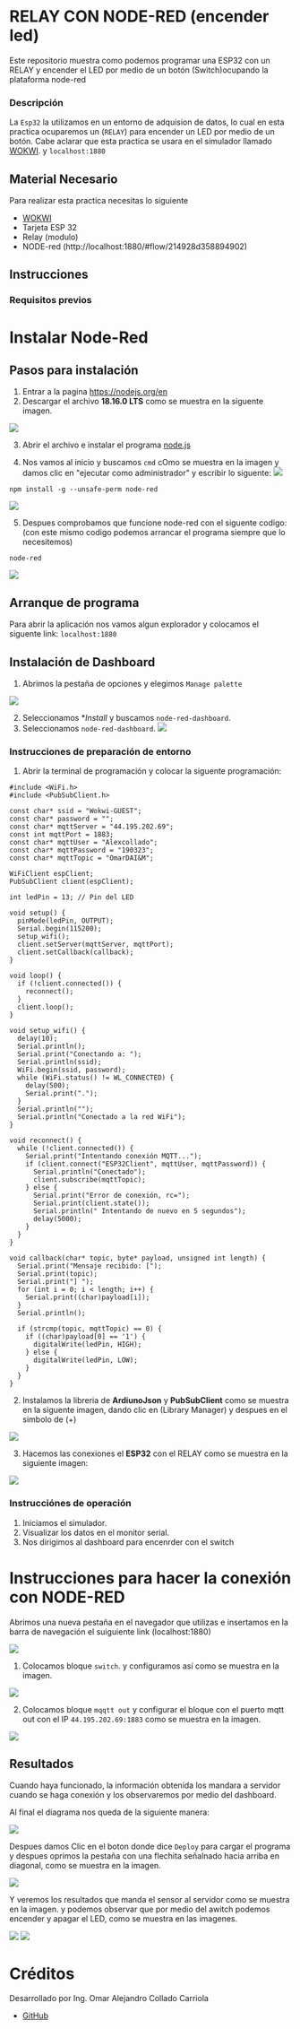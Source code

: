 # RELAY CON NODE-RED (encender led)
Este repositorio muestra como podemos programar una ESP32 con un RELAY y encender el LED por medio de un botón (Switch)ocupando la plataforma node-red 


### Descripción

La ```Esp32``` la utilizamos en un entorno de adquision de datos, lo cual en esta practica ocuparemos un  (```RELAY```) para encender un LED por medio de un botón. Cabe aclarar que esta practica se usara en el simulador llamado [WOKWI](https://https://wokwi.com/). y ```localhost:1880```


## Material Necesario

Para realizar esta practica necesitas lo siguiente

- [WOKWI](https://https://wokwi.com/)
- Tarjeta ESP 32
- Relay (modulo)
- NODE-red (http://localhost:1880/#flow/214928d358894902)


## Instrucciones

### Requisitos previos

# Instalar Node-Red

## Pasos para instalación

1. Entrar a la pagina  https://nodejs.org/en
2. Descargar el archivo **18.16.0 LTS** como se muestra en la siguente imagen.

![](https://github.com/DiegoJm10/Node-red-instalcacion/blob/main/Node.js%20-%20Google%20Chrome%2014_06_2023%2005_04_00%20p.%20m..png?raw=true)

3. Abrir el archivo e instalar el programa [node.js](https://nodejs.org/en)


4. Nos vamos al inicio y buscamos ```cmd``` cOmo se muestra en la imagen y damos clic en "ejecutar como administrador" y escribir lo siguente:
![](https://github.com/Omarcollado23/PRACTICA-7-CON-ULTRASONICO/blob/main/CMD.png?raw=true)

```
npm install -g --unsafe-perm node-red
```
![](https://github.com/Omarcollado23/PRACTICA-7-CON-ULTRASONICO/blob/main/npm%20instal.png?raw=true)

5. Despues comprobamos que funcione node-red con el siguente codigo: (con este mismo codigo podemos arrancar el programa siempre que lo necesitemos)

```
node-red
```
 ![](https://github.com/Omarcollado23/PRACTICA-7-CON-ULTRASONICO/blob/main/node-red.png?raw=true)


 ## Arranque de programa

Para abrir la aplicación nos vamos algun explorador y colocamos el siguente link:    ```localhost:1880```


## Instalación de Dashboard

1. Abrimos la pestaña de opciones y elegimos ```Manage palette``` 

![](https://github.com/DiegoJm10/Node-red-instalcacion/blob/main/Node.js%20-%20Google%20Chrome%2014_06_2023%2005_06_26%20p.%20m..png?raw=true)

2. Seleccionamos **Install* y buscamos ```node-red-dashboard```.
3. Seleccionamos ```node-red-dashboard```.
![](https://github.com/DiegoJm10/Node-red-instalcacion/blob/main/Node.js%20-%20Google%20Chrome%2014_06_2023%2005_06_17%20p.%20m..png?raw=true)


### Instrucciones de preparación de entorno 

1. Abrir la terminal de programación y colocar la siguente programación:

```
#include <WiFi.h>
#include <PubSubClient.h>

const char* ssid = "Wokwi-GUEST";
const char* password = "";
const char* mqttServer = "44.195.202.69";
const int mqttPort = 1883;
const char* mqttUser = "Alexcollado";
const char* mqttPassword = "190323";
const char* mqttTopic = "OmarDAI&M";

WiFiClient espClient;
PubSubClient client(espClient);

int ledPin = 13; // Pin del LED

void setup() {
  pinMode(ledPin, OUTPUT);
  Serial.begin(115200);
  setup_wifi();
  client.setServer(mqttServer, mqttPort);
  client.setCallback(callback);
}

void loop() {
  if (!client.connected()) {
    reconnect();
  }
  client.loop();
}

void setup_wifi() {
  delay(10);
  Serial.println();
  Serial.print("Conectando a: ");
  Serial.println(ssid);
  WiFi.begin(ssid, password);
  while (WiFi.status() != WL_CONNECTED) {
    delay(500);
    Serial.print(".");
  }
  Serial.println("");
  Serial.println("Conectado a la red WiFi");
}

void reconnect() {
  while (!client.connected()) {
    Serial.print("Intentando conexión MQTT...");
    if (client.connect("ESP32Client", mqttUser, mqttPassword)) {
      Serial.println("Conectado");
      client.subscribe(mqttTopic);
    } else {
      Serial.print("Error de conexión, rc=");
      Serial.print(client.state());
      Serial.println(" Intentando de nuevo en 5 segundos");
      delay(5000);
    }
  }
}

void callback(char* topic, byte* payload, unsigned int length) {
  Serial.print("Mensaje recibido: [");
  Serial.print(topic);
  Serial.print("] ");
  for (int i = 0; i < length; i++) {
    Serial.print((char)payload[i]);
  }
  Serial.println();

  if (strcmp(topic, mqttTopic) == 0) {
    if ((char)payload[0] == '1') {
      digitalWrite(ledPin, HIGH);
    } else {
      digitalWrite(ledPin, LOW);
    }
  }
}
```
2. Instalamos la libreria de  **ArdiunoJson** y **PubSubClient** como se muestra en la siguente imagen, dando clic en (Library Manager) y despues en el simbolo de (+)

![](https://github.com/Omarcollado23/PRACTICA-9-RELEVADOR-NODE-RED/blob/main/LIBRERIA1.1.png?raw=true)

3. Hacemos las conexiones el **ESP32** con el RELAY como se muestra en la siguiente imagen:

![](https://github.com/Omarcollado23/PRACTICA-9-RELEVADOR-NODE-RED/blob/main/conexiones.png?raw=true)

### Instrucciónes de operación

1. Iniciamos el simulador.
2. Visualizar los datos en el monitor serial.
3. Nos dirigimos al dashboard para encenrder con el switch


# Instrucciones para hacer la conexión con NODE-RED

Abrimos una nueva pestaña en el navegador que utilizas e insertamos en la barra de navegación el suiguiente link (localhost:1880)

![](https://github.com/Omarcollado23/PRACTICA-7-CON-ULTRASONICO/blob/main/localhost1.png?raw=true)

1. Colocamos bloque ```switch```. y configuramos así como se muestra en la imagen.

![](https://github.com/Omarcollado23/PRACTICA-9-RELEVADOR-NODE-RED/blob/main/conf%20switch.png?raw=true)


2. Colocamos bloque ```mqqtt out``` y configurar el bloque con el puerto mqtt out con el IP ```44.195.202.69:1883``` como se muestra en la imagen.

![](https://github.com/Omarcollado23/PRACTICA-9-RELEVADOR-NODE-RED/blob/main/conf%20mqtt.png?raw=true)

## Resultados

Cuando haya funcionado, la información obtenida los mandara a servidor cuando se haga conexión y los observaremos por medio del dashboard. 

Al final el diagrama nos queda de la siguiente manera:

![](https://github.com/Omarcollado23/PRACTICA-9-RELEVADOR-NODE-RED/blob/main/esquema.png?raw=true)

Despues damos Clic en el boton donde dice ```Deploy``` para cargar el programa y despues oprimos la pestaña con una flechita señalnado hacia arriba en diagonal, como se muestra en la imagen. 

![](https://github.com/Omarcollado23/PRACTICA-7-CON-ULTRASONICO/blob/main/deploy.png?raw=true)

Y veremos los resultados que manda el sensor al servidor como se muestra en la imagen. y podemos observar que por medio del awitch podemos encender y apagar el LED, como se muestra en las imagenes. 


![](https://github.com/Omarcollado23/PRACTICA-9-RELEVADOR-NODE-RED/blob/main/result%20off.png?raw=true)
![](https://github.com/Omarcollado23/PRACTICA-9-RELEVADOR-NODE-RED/blob/main/resultado.png?raw=true)


# Créditos

Desarrollado por Ing. Omar Alejandro Collado Carriola

- [GitHub](https://github.com/Omarcollado23)